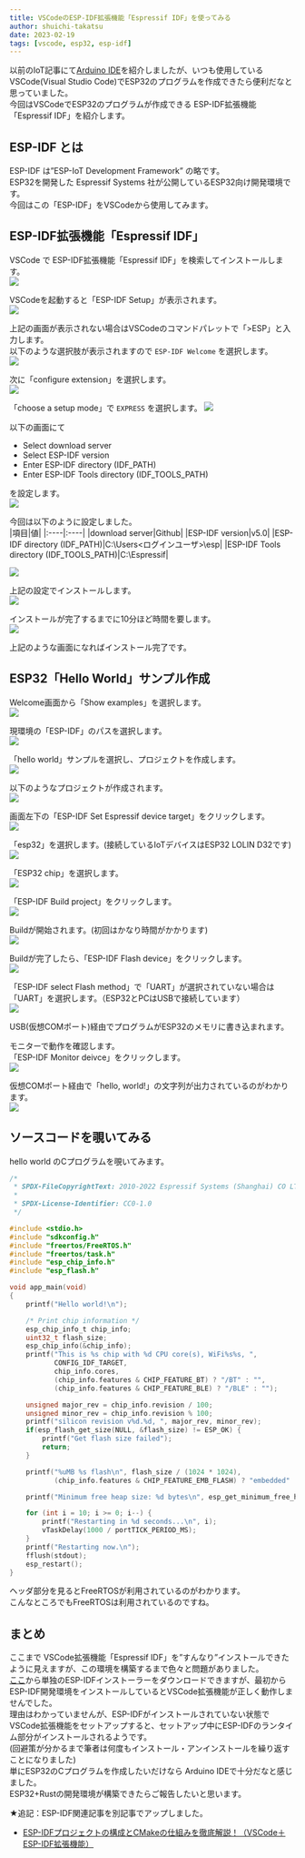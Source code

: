 ```yaml
---
title: VSCodeのESP-IDF拡張機能「Espressif IDF」を使ってみる
author: shuichi-takatsu
date: 2023-02-19
tags: [vscode, esp32, esp-idf]
---
```


以前のIoT記事にて[Arduino IDE](/iot/internet-of-things-03/)を紹介しましたが、いつも使用しているVSCode(Visual Studio Code)でESP32のプログラムを作成できたら便利だなと思っていました。  
今回はVSCodeでESP32のプログラムが作成できる ESP-IDF拡張機能「Espressif IDF」を紹介します。  

## ESP-IDF とは

ESP-IDF は”ESP-IoT Development Framework” の略です。  
ESP32を開発した Espressif Systems 社が公開しているESP32向け開発環境です。  
今回はこの「ESP-IDF」をVSCodeから使用してみます。  

## ESP-IDF拡張機能「Espressif IDF」

VSCode で ESP-IDF拡張機能「Espressif IDF」を検索してインストールします。  
![](https://gyazo.com/e6907fdf370e880b421162876de53d16.png)

VSCodeを起動すると「ESP-IDF Setup」が表示されます。  
![](https://gyazo.com/70202ee08d80f89e783ed914eef57c81.png)

上記の画面が表示されない場合はVSCodeのコマンドパレットで「>ESP」と入力します。  
以下のような選択肢が表示されますので `ESP-IDF Welcome` を選択します。  
![](https://gyazo.com/03daba75f9edc197b27208384724c7a9.png)

次に「configure extension」を選択します。  
![](https://gyazo.com/6321e561c2d0b62775c550c874afbb34.png)

「choose a setup mode」で `EXPRESS` を選択します。 
![](https://gyazo.com/70202ee08d80f89e783ed914eef57c81.png)

以下の画面にて
- Select download server
- Select ESP-IDF version
- Enter ESP-IDF directory (IDF_PATH)
- Enter ESP-IDF Tools directory (IDF_TOOLS_PATH)

を設定します。  
![](https://gyazo.com/a6ae0cfd294aa556bb8bff608178c35e.png)

今回は以下のように設定しました。  
|項目|値|
|:----|:----|
|download server|Github|
|ESP-IDF version|v5.0|
|ESP-IDF directory (IDF_PATH)|C:\Users\<ログインユーザ>\esp|
|ESP-IDF Tools directory (IDF_TOOLS_PATH)|C:\Espressif|

![](https://gyazo.com/da38f82c09ef5f2725ac77ae8459b618.png)

上記の設定でインストールします。  
![](https://gyazo.com/d1df15b93361b36cc6b651a8b0196466.png)

インストールが完了するまでに10分ほど時間を要します。  
![](https://gyazo.com/375ecb4156afdc1799a71a95ad898c13.png)

上記のような画面になればインストール完了です。  

## ESP32「Hello World」サンプル作成

Welcome画面から「Show examples」を選択します。  
![](https://gyazo.com/bd94db17a72a08ccd68d4a672ccc592e.png)

現環境の「ESP-IDF」のパスを選択します。  
![](https://gyazo.com/17c359125d0d47581e7652a2466816a8.png)

「hello world」サンプルを選択し、プロジェクトを作成します。  
![](https://gyazo.com/a0a62a03e78b64d2c65a3ff901917165.png)

以下のようなプロジェクトが作成されます。  
![](https://gyazo.com/158d155854fa8185525a0fb6b4c66b27.png)

画面左下の「ESP-IDF Set Espressif device target」をクリックします。  
![](https://gyazo.com/ad1a9ca4736c97d645ed2506b9865e91.png)

「esp32」を選択します。(接続しているIoTデバイスはESP32 LOLIN D32です)
![](https://gyazo.com/50ff53ee4b879db82336f3a1fc2323ca.png)

「ESP32 chip」を選択します。  
![](https://gyazo.com/1de74112478a4b7049d9927e2c103b0e.png)

「ESP-IDF Build project」をクリックします。  
![](https://gyazo.com/958d8b389f1f0ed39f91b9bf2c3dd90e.png)

Buildが開始されます。(初回はかなり時間がかかります)   
![](https://gyazo.com/0ac3a61a771b96389c08d351816c27fc.png)

Buildが完了したら、「ESP-IDF Flash device」をクリックします。  
![](https://gyazo.com/aed24441ac2dbfbf0552a6aa4dc3d2b8.png)

「ESP-IDF select Flash method」で「UART」が選択されていない場合は「UART」を選択します。（ESP32とPCはUSBで接続しています）  
![](https://gyazo.com/21358f5ea7c7059280c0a76a1d4cc634.png)

USB(仮想COMポート)経由でプログラムがESP32のメモリに書き込まれます。  

モニターで動作を確認します。  
「ESP-IDF Monitor deivce」をクリックします。  
![](https://gyazo.com/7638626002637560c50fefc1e8dd7a64.png)

仮想COMポート経由で「hello, world!」の文字列が出力されているのがわかります。  
![](https://gyazo.com/55a70f40f70eef14188f69f1f110f5d0.png)

## ソースコードを覗いてみる

hello world のCプログラムを覗いてみます。  

```c
/*
 * SPDX-FileCopyrightText: 2010-2022 Espressif Systems (Shanghai) CO LTD
 *
 * SPDX-License-Identifier: CC0-1.0
 */

#include <stdio.h>
#include "sdkconfig.h"
#include "freertos/FreeRTOS.h"
#include "freertos/task.h"
#include "esp_chip_info.h"
#include "esp_flash.h"

void app_main(void)
{
    printf("Hello world!\n");

    /* Print chip information */
    esp_chip_info_t chip_info;
    uint32_t flash_size;
    esp_chip_info(&chip_info);
    printf("This is %s chip with %d CPU core(s), WiFi%s%s, ",
           CONFIG_IDF_TARGET,
           chip_info.cores,
           (chip_info.features & CHIP_FEATURE_BT) ? "/BT" : "",
           (chip_info.features & CHIP_FEATURE_BLE) ? "/BLE" : "");

    unsigned major_rev = chip_info.revision / 100;
    unsigned minor_rev = chip_info.revision % 100;
    printf("silicon revision v%d.%d, ", major_rev, minor_rev);
    if(esp_flash_get_size(NULL, &flash_size) != ESP_OK) {
        printf("Get flash size failed");
        return;
    }

    printf("%uMB %s flash\n", flash_size / (1024 * 1024),
           (chip_info.features & CHIP_FEATURE_EMB_FLASH) ? "embedded" : "external");

    printf("Minimum free heap size: %d bytes\n", esp_get_minimum_free_heap_size());

    for (int i = 10; i >= 0; i--) {
        printf("Restarting in %d seconds...\n", i);
        vTaskDelay(1000 / portTICK_PERIOD_MS);
    }
    printf("Restarting now.\n");
    fflush(stdout);
    esp_restart();
}
```

ヘッダ部分を見るとFreeRTOSが利用されているのがわかります。  
こんなところでもFreeRTOSは利用されているのですね。  

## まとめ

ここまで VSCode拡張機能「Espressif IDF」を”すんなり”インストールできたように見えますが、この環境を構築するまで色々と問題がありました。  
[ここ](https://dl.espressif.com/dl/esp-idf/)から単独のESP-IDFインストーラーをダウンロードできますが、最初からESP-IDF開発環境をインストールしているとVSCode拡張機能が正しく動作しませんでした。  
理由はわかっていませんが、ESP-IDFがインストールされていない状態でVSCode拡張機能をセットアップすると、セットアップ中にESP-IDFのランタイム部分がインストールされるようです。  
(回避策が分かるまで筆者は何度もインストール・アンインストールを繰り返すことになりました)  
単にESP32のCプログラムを作成したいだけなら Arduino IDEで十分だなと感じました。  
ESP32+Rustの開発環境が構築できたらご報告したいと思います。

★追記：ESP-IDF関連記事を別記事でアップしました。
- [ESP-IDFプロジェクトの構成とCMakeの仕組みを徹底解説！（VSCode＋ESP-IDF拡張機能）](/blogs/2025/05/03/esp-idf-vsc-extension-2/)
